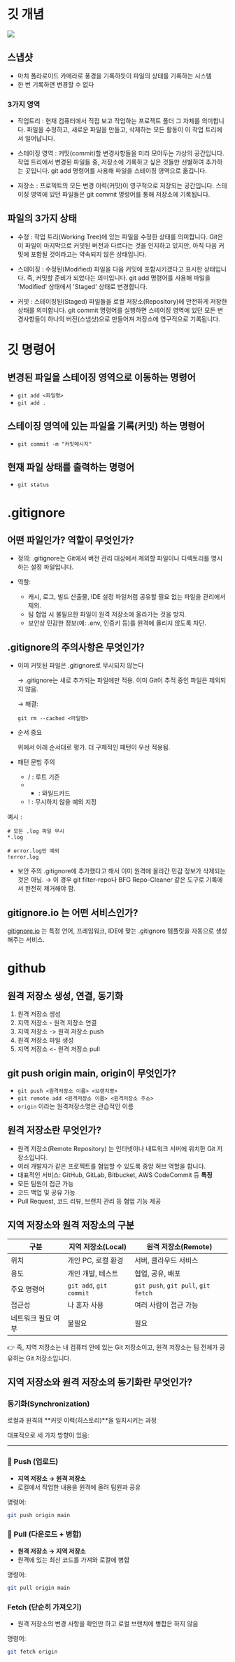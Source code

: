 # 깃 개념

![](https://encrypted-tbn0.gstatic.com/images?q=tbn:ANd9GcT2aRJR6dWUGsjhkUzKkGp-3787npBEJcJblg&s)

## 스냅샷

- 마치 폴라로이드 카메라로 풍경을 기록하듯이 파일의 상태를 기록하는 시스템
- 한 번 기록하면 변경할 수 없다

### 3가지 영역

- 작업트리 : 현재 컴퓨터에서 직접 보고 작업하는 프로젝트 폴더 그 자체를 의미합니다. 파일을 수정하고, 새로운 파일을 만들고, 삭제하는 모든 활동이 이 작업 트리에서 일어납니다.

- 스테이징 영역 : 커밋(commit)할 변경사항들을 미리 모아두는 가상의 공간입니다. 작업 트리에서 변경된 파일들 중, 저장소에 기록하고 싶은 것들만 선별하여 추가하는 곳입니다. git add 명령어를 사용해 파일을 스테이징 영역으로 옮깁니다.

- 저장소 : 프로젝트의 모든 변경 이력(커밋)이 영구적으로 저장되는 공간입니다. 스테이징 영역에 있던 파일들은 git commit 명령어를 통해 저장소에 기록됩니다.

## 파일의 3가지 상태

- 수정 : 작업 트리(Working Tree)에 있는 파일을 수정한 상태를 의미합니다. Git은 이 파일이 마지막으로 커밋된 버전과 다르다는 것을 인지하고 있지만, 아직 다음 커밋에 포함될 것이라고는 약속되지 않은 상태입니다.

- 스테이징 : 수정된(Modified) 파일을 다음 커밋에 포함시키겠다고 표시한 상태입니다. 즉, 커밋할 준비가 되었다는 의미입니다. git add 명령어를 사용해 파일을 'Modified' 상태에서 'Staged' 상태로 변경합니다.

- 커밋 : 스테이징된(Staged) 파일들을 로컬 저장소(Repository)에 안전하게 저장한 상태를 의미합니다. git commit 명령어를 실행하면 스테이징 영역에 있던 모든 변경사항들이 하나의 버전(스냅샷)으로 만들어져 저장소에 영구적으로 기록됩니다.

# 깃 명령어

## 변경된 파일을 스테이징 영역으로 이동하는 명령어

- `git add <파일명>`
- `git add .`

## 스테이징 영역에 있는 파일을 기록(커밋) 하는 명령어

- `git commit -m "커밋메시지"`

## 현재 파일 상태를 출력하는 명령어

- `git status`

# .gitignore

## 어떤 파일인가? 역할이 무엇인가?

- 정의:
  .gitignore는 Git에서 버전 관리 대상에서 제외할 파일이나 디렉토리를 명시하는 설정 파일입니다.

- 역할:
  - 캐시, 로그, 빌드 산출물, IDE 설정 파일처럼 공유할 필요 없는 파일을 관리에서 제외.
  - 팀 협업 시 불필요한 파일이 원격 저장소에 올라가는 것을 방지.
  - 보안상 민감한 정보(예: .env, 인증키 등)를 원격에 올리지 않도록 차단.

## .gitignore의 주의사항은 무엇인가?

- 이미 커밋된 파일은 .gitignore로 무시되지 않는다

  → .gitignore는 새로 추가되는 파일에만 적용. 이미 Git이 추적 중인 파일은 제외되지 않음.

  → 해결:

  ```
  git rm --cached <파일명>
  ```

- 순서 중요

  위에서 아래 순서대로 평가. 더 구체적인 패턴이 우선 적용됨.

- 패턴 문법 주의
  - / : 루트 기준
  - - : 와일드카드
  - ! : 무시하지 않을 예외 지정

예시 :

```
# 모든 .log 파일 무시
*.log

# error.log만 예외
!error.log
```

- 보안 주의
  .gitignore에 추가했다고 해서 이미 원격에 올라간 민감 정보가 삭제되는 것은 아님.
  → 이 경우 git filter-repo나 BFG Repo-Cleaner 같은 도구로 기록에서 완전히 제거해야 함.

## gitignore.io 는 어떤 서비스인가?

[gitignore.io](https://www.toptal.com/developers/gitignore/) 는 특정 언어, 프레임워크, IDE에 맞는 .gitignore 템플릿을 자동으로 생성해주는 서비스.

# github

## 원격 저장소 생성, 연결, 동기화

1. 원격 저장소 생성
2. 지역 저장소 - 원격 저장소 연결
3. 지역 저장소 -> 원격 저장소 push
4. 원격 저장소 파일 생성
5. 지역 저장소 <- 원격 저장소 pull

## git push origin main, origin이 무엇인가?

- `git push <원격저장소 이름> <브랜치명>`
- `git remote add <원격저장소 이름> <원격저장소 주소>`
- `origin` 이라는 원격저장소명은 관습적인 이름

## 원격 저장소란 무엇인가?

- 원격 저장소(Remote Repository) 는 인터넷이나 네트워크 서버에 위치한 Git 저장소입니다.
- 여러 개발자가 같은 프로젝트를 협업할 수 있도록 중앙 허브 역할을 합니다.
- 대표적인 서비스: GitHub, GitLab, Bitbucket, AWS CodeCommit 등
  **특징**
- 모든 팀원이 접근 가능
- 코드 백업 및 공유 가능
- Pull Request, 코드 리뷰, 브랜치 관리 등 협업 기능 제공

## 지역 저장소와 원격 저장소의 구분

| 구분               | 지역 저장소(Local)      | 원격 저장소(Remote)                 |
| ------------------ | ----------------------- | ----------------------------------- |
| 위치               | 개인 PC, 로컬 환경      | 서버, 클라우드 서비스               |
| 용도               | 개인 개발, 테스트       | 협업, 공유, 배포                    |
| 주요 명령어        | `git add`, `git commit` | `git push`, `git pull`, `git fetch` |
| 접근성             | 나 혼자 사용            | 여러 사람이 접근 가능               |
| 네트워크 필요 여부 | 불필요                  | 필요                                |

👉 즉, 지역 저장소는 내 컴퓨터 안에 있는 Git 저장소이고, 원격 저장소는 팀 전체가 공유하는 Git 저장소입니다.

## 지역 저장소와 원격 저장소의 동기화란 무엇인가?

### 동기화(Synchronization)

로컬과 원격의 **커밋 이력(히스토리)**을 일치시키는 과정

대표적으로 세 가지 방향이 있음:

---

### 🔼 Push (업로드)

- **지역 저장소 → 원격 저장소**
- 로컬에서 작업한 내용을 원격에 올려 팀원과 공유

명령어:

```bash
git push origin main
```

### 🔽 Pull (다운로드 + 병합)

- **원격 저장소 → 지역 저장소**
- 원격에 있는 최신 코드를 가져와 로컬에 병합

명령어:

```bash
git pull origin main
```

### Fetch (단순히 가져오기)

- 원격 저장소의 변경 사항을 확인만 하고 로컬 브랜치에 병합은 하지 않음

명령어:

```bash
git fetch origin
```
